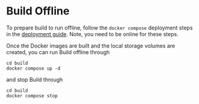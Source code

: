 # Build Offline
To prepare build to run offline, follow the `docker compose` deployment steps in the [deployment guide](deploy.md).
Note, you need to be online for these steps.

Once the Docker images are built and the local storage volumes are created, you can run Build offline through

```
cd build
docker compose up -d
```

and stop Build through

```
cd build
docker compose stop
```
